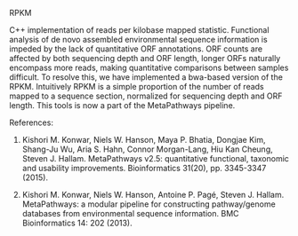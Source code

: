 RPKM

C++ implementation of reads per kilobase mapped statistic. Functional analysis of de novo assembled environmental sequence
information is impeded by the lack of quantitative ORF annotations. ORF counts are affected by both sequencing depth and ORF
length, longer ORFs naturally encompass more reads, making quantitative comparisons between samples difficult. To resolve this, we have implemented a bwa-based version of the RPKM. Intuitively RPKM is a simple proportion of the number of reads mapped to a sequence section, normalized for sequencing depth and ORF length. This tools is now a part of the MetaPathways pipeline.

References:

1. Kishori M. Konwar, Niels W. Hanson, Maya P. Bhatia, Dongjae Kim, Shang-Ju Wu, Aria S. Hahn, Connor Morgan-Lang, Hiu Kan Cheung, Steven J. Hallam. MetaPathways v2.5: quantitative functional, taxonomic and usability improvements. Bioinformatics 31(20), pp. 3345-3347 (2015).

2. Kishori M. Konwar, Niels W. Hanson, Antoine P. Pagé, Steven J. Hallam. MetaPathways: a modular pipeline for constructing pathway/genome databases from environmental sequence information. BMC Bioinformatics 14: 202 (2013).
